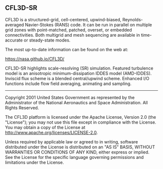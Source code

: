 ## CFL3D-SR

CFL3D is a structured-grid, cell-centered, upwind-biased, Reynolds-averaged Navier-Stokes (RANS) code. It can be run
in parallel on multiple grid zones with point-matched, patched, overset, or embedded connectivities. Both
multigrid and mesh sequencing are available in time-accurate or steady-state modes.

The most up-to-date information can be found on the web at:

https://nasa.github.io/CFL3D/

CFL3D-SR highlights scale-resolving (SR) simulation. Featured turbulence 
model is an anisotropic minimum-dissipation IDDES model (AMD-IDDES).
Inviscid flux scheme is a blended central/upwind scheme. Enhanced I/O
functions include flow field averaging, animating and sampling.

-------------

Copyright 2001 United States Government as represented by the Administrator
of the National Aeronautics and Space Administration. All Rights Reserved.

The CFL3D platform is licensed under the Apache License, Version 2.0 
(the "License"); you may not use this file except in compliance with the 
License. You may obtain a copy of the License at 
http://www.apache.org/licenses/LICENSE-2.0. 

Unless required by applicable law or agreed to in writing, software 
distributed under the License is distributed on an "AS IS" BASIS, WITHOUT 
WARRANTIES OR CONDITIONS OF ANY KIND, either express or implied. See the 
License for the specific language governing permissions and limitations 
under the License.
